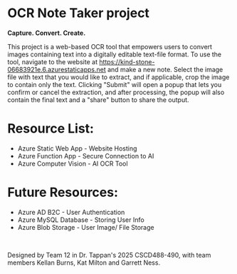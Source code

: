 # OCR Note Taker project
**Capture. Convert. Create.**

This project is a web-based OCR tool that empowers users to convert images containing text into a digitally editable text-file format. To use the tool, navigate to the website at https://kind-stone-06683921e.6.azurestaticapps.net and make a new note. Select the image file with text that you would like to extract, and if applicable, crop the image to contain only the text. Clicking "Submit" will open a popup that lets you confirm or cancel the extraction, and after processing, the popup will also contain the final text and a "share" button to share the output. 

# Resource List:
- Azure Static Web App - Website Hosting
- Azure Function App - Secure Connection to AI
- Azure Computer Vision - AI OCR Tool

# Future Resources:
- Azure AD B2C - User Authentication
- Azure MySQL Database - Storing User Info
- Azure Blob Storage - User Image/ File Storage

&nbsp;

Designed by Team 12 in Dr. Tappan's 2025 CSCD488-490, with team members Kellan Burns, Kat Milton and Garrett Ness. 
